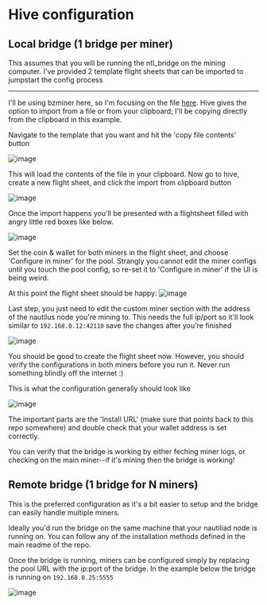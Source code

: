 # Hive configuration

## Local bridge (1 bridge per miner)

This assumes that you will be running the ntl_bridge on the mining computer. I've provided 2 template flight sheets that can be imported to jumpstart the config process

---

I'll be using bzminer here, so I'm focusing on the file [here](misc/hive-templates/ntl_bz_local_adapter.json). Hive gives the option to import from a file or from your clipboard; I'll be copying directly from the clipboard in this example.

Navigate to the template that you want and hit the 'copy file contents' button

![image](https://user-images.githubusercontent.com/59971111/191894038-4435237f-d68e-4248-bb44-60e968319ad3.png)

This will load the contents of the file in your clipboard. Now go to hive, create a new flight sheet, and click the import from clipboard button

![image](https://user-images.githubusercontent.com/59971111/191893779-01ebdceb-da8d-455e-9e87-389685a59cc1.png)

Once the import happens you'll be presented with a flightsheet filled with angry little red boxes like below.

![image](https://user-images.githubusercontent.com/59971111/191894254-4b27961c-5b08-4f9a-af20-2b04922ae2f4.png)

Set the coin & wallet for both miners in the flight sheet, and choose 'Configure in miner' for the pool. Strangly you cannot edit the miner configs until you touch the pool config, so re-set it to 'Configure in miner' if the UI is being weird.

At this point the flight sheet should be happy:
![image](https://user-images.githubusercontent.com/59971111/191894518-0b02dacf-9904-4f53-81de-5bb952568146.png)

Last step, you just need to edit the custom miner section with the address of the nautilus node you're mining to. This needs the full ip/port so it'll look similar to `192.168.0.12:42110` save the changes after you're finished

![image](https://user-images.githubusercontent.com/59971111/191894833-98eabaa2-2210-4ac5-a974-8ad94573a4e5.png)

You should be good to create the flight sheet now. However, you should verify the configurations in both miners before you run it. Never run something blindly off the internet :)

This is what the configuration generally should look like

![image](https://user-images.githubusercontent.com/59971111/191895060-79033098-4303-496d-b5dd-d4cabcc88946.png)

The important parts are the 'Install URL' (make sure that points back to this repo somewhere) and double check that your wallet address is set correctly.

You can verify that the bridge is working by either feching miner logs, or checking on the main miner--if it's mining then the bridge is working!

## Remote bridge (1 bridge for N miners)

This is the preferred configuration as it's a bit easier to setup and the bridge can easily handle multiple miners.

Ideally you'd run the bridge on the same machine that your nautiliad node is running on. You can follow any of the installation methods defined in the main readme of the repo.

Once the bridge is running, miners can be configured simply by replacing the pool URL with the ip:port of the bridge. In the example below the bridge is running on `192.168.0.25:5555`

![image](https://user-images.githubusercontent.com/59971111/191895463-974c75eb-b31f-4196-a0ac-2f0a689fe829.png)
